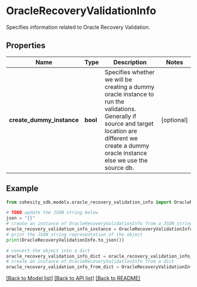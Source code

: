 # OracleRecoveryValidationInfo

Specifies information related to Oracle Recovery Validation.

## Properties

Name | Type | Description | Notes
------------ | ------------- | ------------- | -------------
**create_dummy_instance** | **bool** | Specifies whether we will be creating a dummy oracle instance to run the validations. Generally if source and target location are different we create a dummy oracle instance else we use the source db. | [optional] 

## Example

```python
from cohesity_sdk.models.oracle_recovery_validation_info import OracleRecoveryValidationInfo

# TODO update the JSON string below
json = "{}"
# create an instance of OracleRecoveryValidationInfo from a JSON string
oracle_recovery_validation_info_instance = OracleRecoveryValidationInfo.from_json(json)
# print the JSON string representation of the object
print(OracleRecoveryValidationInfo.to_json())

# convert the object into a dict
oracle_recovery_validation_info_dict = oracle_recovery_validation_info_instance.to_dict()
# create an instance of OracleRecoveryValidationInfo from a dict
oracle_recovery_validation_info_from_dict = OracleRecoveryValidationInfo.from_dict(oracle_recovery_validation_info_dict)
```
[[Back to Model list]](../README.md#documentation-for-models) [[Back to API list]](../README.md#documentation-for-api-endpoints) [[Back to README]](../README.md)



